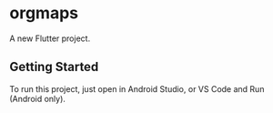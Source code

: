# orgmaps

A new Flutter project.

## Getting Started

To run this project, just open in Android Studio, or VS Code and Run (Android only).
